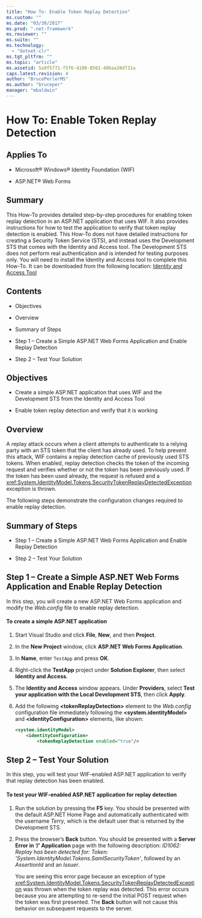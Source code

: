 ```yaml
---
title: "How To: Enable Token Replay Detection"
ms.custom: ""
ms.date: "03/30/2017"
ms.prod: ".net-framework"
ms.reviewer: ""
ms.suite: ""
ms.technology: 
  - "dotnet-clr"
ms.tgt_pltfrm: ""
ms.topic: "article"
ms.assetid: 5a9f5771-f5f6-4100-8501-406aa20d731a
caps.latest.revision: 4
author: "BrucePerlerMS"
ms.author: "bruceper"
manager: "mbaldwin"
---
```

# How To: Enable Token Replay Detection
## Applies To  
  
-   Microsoft® Windows® Identity Foundation (WIF)  
  
-   ASP.NET® Web Forms  
  
## Summary  
 This How-To provides detailed step-by-step procedures for enabling token replay detection in an ASP.NET application that uses WIF. It also provides instructions for how to test the application to verify that token replay detection is enabled. This How-To does not have detailed instructions for creating a Security Token Service (STS), and instead uses the Development STS that comes with the Identity and Access tool. The Development STS does not perform real authentication and is intended for testing purposes only. You will need to install the Identity and Access tool to complete this How-To. It can be downloaded from the following location: [Identity and Access Tool](http://go.microsoft.com/fwlink/?LinkID=245849)  
  
## Contents  
  
-   Objectives  
  
-   Overview  
  
-   Summary of Steps  
  
-   Step 1 – Create a Simple ASP.NET Web Forms Application and Enable Replay Detection  
  
-   Step 2 – Test Your Solution  
  
## Objectives  
  
-   Create a simple ASP.NET application that uses WIF and the Development STS from the Identity and Access Tool  
  
-   Enable token replay detection and verify that it is working  
  
## Overview  
 A replay attack occurs when a client attempts to authenticate to a relying party with an STS token that the client has already used. To help prevent this attack, WIF contains a replay detection cache of previously used STS tokens. When enabled, replay detection checks the token of the incoming request and verifies whether or not the token has been previously used. If the token has been used already, the request is refused and a <xref:System.IdentityModel.Tokens.SecurityTokenReplayDetectedException> exception is thrown.  
  
 The following steps demonstrate the configuration changes required to enable replay detection.  
  
## Summary of Steps  
  
-   Step 1 – Create a Simple ASP.NET Web Forms Application and Enable Replay Detection  
  
-   Step 2 – Test Your Solution  
  
## Step 1 – Create a Simple ASP.NET Web Forms Application and Enable Replay Detection  
 In this step, you will create a new ASP.NET Web Forms application and modify the *Web.config* file to enable replay detection.  
  
#### To create a simple ASP.NET application  
  
1.  Start Visual Studio and click **File**, **New**, and then **Project**.  
  
2.  In the **New Project** window, click **ASP.NET Web Forms Application**.  
  
3.  In **Name**, enter `TestApp` and press **OK**.  
  
4.  Right-click the **TestApp** project under **Solution Explorer**, then select **Identity and Access**.  
  
5.  The **Identity and Access** window appears. Under **Providers**, select **Test your application with the Local Development STS**, then click **Apply**.  
  
6.  Add the following **\<tokenReplayDetection>** element to the *Web.config* configuration file immediately following the **\<system.identityModel>** and **\<identityConfiguration>** elements, like shown:  
  
    ```xml  
    <system.identityModel>  
        <identityConfiguration>  
            <tokenReplayDetection enabled="true"/>  
    ```  
  
## Step 2 – Test Your Solution  
 In this step, you will test your WIF-enabled ASP.NET application to verify that replay detection has been enabled.  
  
#### To test your WIF-enabled ASP.NET application for replay detection  
  
1.  Run the solution by pressing the **F5** key. You should be presented with the default ASP.NET Home Page and automatically authenticated with the username *Terry*, which is the default user that is returned by the Development STS.  
  
2.  Press the browser’s **Back** button. You should be presented with a **Server Error in ‘/’ Application** page with the following description: *ID1062: Replay has been detected for: Token: 'System.IdentityModel.Tokens.SamlSecurityToken'*, followed by an *AssertionId* and an *Issuer*.  
  
     You are seeing this error page because an exception of type <xref:System.IdentityModel.Tokens.SecurityTokenReplayDetectedException> was thrown when the token replay was detected. This error occurs because you are attempting to re-send the initial POST request when the token was first presented. The **Back** button will not cause this behavior on subsequent requests to the server.
